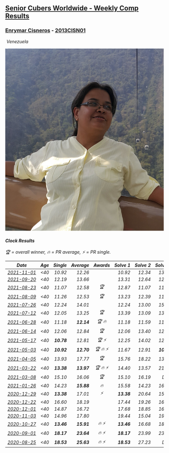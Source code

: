 <style>table {white-space: nowrap;}</style>
<link rel="stylesheet" type="text/css" href="/scw-comp/css/flags.css" />

## [Senior Cubers Worldwide - Weekly Comp Results](/scw-comp/results/)
### [Enrymar Cisneros](README.md) - [2013CISN01](https://www.worldcubeassociation.org/persons/2013CISN01?event=clock)

<i class="flag flag-VE" />&nbsp;Venezuela

![Enrymar Cisneros](1530205432.jpg)

#### Clock Results

<span style="white-space: nowrap;">🏆 = overall winner</span>, <span style="white-space: nowrap;">🔥 = PR average</span>, <span style="white-space: nowrap;">⚡ = PR single</span>.

| Date | Age | Single | Average | Awards | Solve 1 | Solve 2 | Solve 3 | Solve 4 | Solve 5 | Video |
| :--: | :--: | --: | --: | :--: | --: | --: | --: | --: | --: | :-- |
| [2021-11-01](../../results/2021-11-01/clock.md) | <40 | 10.92 | 12.26 |  | 10.92 | 12.34 | 13.01 | 14.21 | 11.42 | [Desktop](https://www.facebook.com/events/337902458133818/permalink/346902060567191) / [Mobile](https://m.facebook.com/events/337902458133818?view=permalink&id=346902060567191) |
| [2021-09-20](../../results/2021-09-20/clock.md) | <40 | 12.19 | 13.66 |  | 13.31 | 12.64 | 12.19 | 15.02 | 15.83 | [Desktop](https://www.facebook.com/events/374286267681717/permalink/383870420056635) / [Mobile](https://m.facebook.com/events/374286267681717?view=permalink&id=383870420056635) |
| [2021-08-23](../../results/2021-08-23/clock.md) | <40 | 11.07 | 12.58 | 🏆 | 12.87 | 11.07 | 11.87 | 13.45 | 12.99 | [Desktop](https://www.facebook.com/events/540950593849891/permalink/550054572939493) / [Mobile](https://m.facebook.com/events/540950593849891?view=permalink&id=550054572939493) |
| [2021-08-09](../../results/2021-08-09/clock.md) | <40 | 11.26 | 12.53 | 🏆 | 13.23 | 12.39 | 11.96 | 11.26 | DNF | [Desktop](https://www.facebook.com/events/342027504219422/permalink/351180359970803) / [Mobile](https://m.facebook.com/events/342027504219422?view=permalink&id=351180359970803) |
| [2021-07-26](../../results/2021-07-26/clock.md) | <40 | 12.24 | 14.01 |  | 12.24 | 13.00 | 15.75 | 17.47 | 13.28 | [Desktop](https://www.facebook.com/events/5895704557137692/permalink/5966813523360128) / [Mobile](https://m.facebook.com/events/5895704557137692?view=permalink&id=5966813523360128) |
| [2021-07-12](../../results/2021-07-12/clock.md) | <40 | 12.05 | 13.25 | 🏆 | 13.39 | 13.09 | 13.27 | 16.54 | 12.05 | [Desktop](https://www.facebook.com/events/853178815336395/permalink/861795961141347) / [Mobile](https://m.facebook.com/events/853178815336395?view=permalink&id=861795961141347) |
| [2021-06-28](../../results/2021-06-28/clock.md) | <40 | 11.18 | **12.14** | 🏆 🔥 | 11.18 | 11.59 | 11.92 | 13.00 | 12.91 | [Desktop](https://www.facebook.com/events/2032757193542617/permalink/2043671732451163) / [Mobile](https://m.facebook.com/events/2032757193542617?view=permalink&id=2043671732451163) |
| [2021-06-14](../../results/2021-06-14/clock.md) | <40 | 12.06 | 12.84 | 🏆 | 12.06 | 13.40 | 12.34 | 12.78 | 17.85 | [Desktop](https://www.facebook.com/events/154757253369245/permalink/164841509027486) / [Mobile](https://m.facebook.com/events/154757253369245?view=permalink&id=164841509027486) |
| [2021-05-17](../../results/2021-05-17/clock.md) | <40 | **10.78** | 12.81 | 🏆 ⚡ | 12.25 | 14.02 | 12.16 | **10.78** | 15.88 | [Desktop](https://www.facebook.com/events/200054195285035/permalink/208542711102850) / [Mobile](https://m.facebook.com/events/200054195285035?view=permalink&id=208542711102850) |
| [2021-05-03](../../results/2021-05-03/clock.md) | <40 | **10.92** | **12.70** | 🏆 🔥 ⚡ | 11.67 | 12.91 | **10.92** | 13.53 | 15.36 | [Desktop](https://www.facebook.com/events/1091923434665777/permalink/1099968787194575) / [Mobile](https://m.facebook.com/events/1091923434665777?view=permalink&id=1099968787194575) |
| [2021-04-05](../../results/2021-04-05/clock.md) | <40 | 13.93 | 17.77 | 🏆 | 15.76 | 18.22 | 13.93 | 19.34 | DNF | [Desktop](https://www.facebook.com/events/469300370885865/permalink/477272250088677) / [Mobile](https://m.facebook.com/events/469300370885865?view=permalink&id=477272250088677) |
| [2021-03-22](../../results/2021-03-22/clock.md) | <40 | **13.38** | **13.97** | 🏆 🔥 ⚡ | 14.40 | 13.57 | 21.52 | **13.38** | 13.93 | [Desktop](https://www.facebook.com/events/893368394782856/permalink/901925467260482) / [Mobile](https://m.facebook.com/events/893368394782856?view=permalink&id=901925467260482) |
| [2021-03-08](../../results/2021-03-08/clock.md) | <40 | 15.10 | 16.06 | 🏆 | 15.10 | 16.19 | DNF | 15.57 | 16.41 | [Desktop](https://www.facebook.com/events/430030294875923/permalink/437436404135312) / [Mobile](https://m.facebook.com/events/430030294875923?view=permalink&id=437436404135312) |
| [2021-01-26](../../results/2021-01-26/clock.md) | <40 | 14.23 | **15.88** | 🔥 | 15.58 | 14.23 | 16.04 | 16.54 | 16.03 | [Desktop](https://www.facebook.com/events/1092517657841225/permalink/1096920144067643) / [Mobile](https://m.facebook.com/events/1092517657841225?view=permalink&id=1096920144067643) |
| [2020-12-29](../../results/2020-12-29/clock.md) | <40 | **13.38** | 17.01 | ⚡ | **13.38** | 20.64 | 15.50 | 14.88 | 22.58 | [Desktop](https://www.facebook.com/events/386974942389757/permalink/390538152033436) / [Mobile](https://m.facebook.com/events/386974942389757?view=permalink&id=390538152033436) |
| [2020-12-22](../../results/2020-12-22/clock.md) | <40 | 16.60 | 18.19 |  | 17.44 | 19.26 | 16.60 | 19.43 | 17.88 | [Desktop](https://www.facebook.com/events/415132489930417/permalink/420075362769463) / [Mobile](https://m.facebook.com/events/415132489930417?view=permalink&id=420075362769463) |
| [2020-12-01](../../results/2020-12-01/clock.md) | <40 | 14.87 | 16.72 |  | 17.68 | 18.85 | 16.02 | 14.87 | 16.46 | [Desktop](https://www.facebook.com/events/714027339539738/permalink/718423372433468) / [Mobile](https://m.facebook.com/events/714027339539738?view=permalink&id=718423372433468) |
| [2020-11-03](../../results/2020-11-03/clock.md) | <40 | 14.96 | 17.80 |  | 19.44 | 15.04 | 19.06 | 19.31 | 14.96 | [Desktop](https://www.facebook.com/events/406412140373592/permalink/411980923150047) / [Mobile](https://m.facebook.com/events/406412140373592?view=permalink&id=411980923150047) |
| [2020-10-27](../../results/2020-10-27/clock.md) | <40 | **13.46** | **15.91** | 🔥 ⚡ | **13.46** | 16.68 | 18.99 | 15.00 | 16.04 | [Desktop](https://www.facebook.com/events/3728096903891317/permalink/3747573931943614) / [Mobile](https://m.facebook.com/events/3728096903891317?view=permalink&id=3747573931943614) |
| [2020-09-01](../../results/2020-09-01/clock.md) | <40 | **18.17** | **23.64** | 🔥 ⚡ | **18.17** | 23.99 | 23.81 | 23.13 | 32.58 | [Desktop](https://www.facebook.com/events/2626236590959927/permalink/2632544846995768) / [Mobile](https://m.facebook.com/events/2626236590959927?view=permalink&id=2632544846995768) |
| [2020-08-25](../../results/2020-08-25/clock.md) | <40 | **18.53** | **25.63** | 🔥 ⚡ | **18.53** | 27.23 | DNF | 26.26 | 23.39 | [Desktop](https://www.facebook.com/events/335350317875490/permalink/341090737301448) / [Mobile](https://m.facebook.com/events/335350317875490?view=permalink&id=341090737301448) |


<!-- Global site tag (gtag.js) - Google Analytics -->
<script async src="https://www.googletagmanager.com/gtag/js?id=UA-86348435-3"></script>
<script>window.dataLayer = window.dataLayer || []; function gtag() {dataLayer.push(arguments);} gtag('js', new Date()); gtag('config', 'UA-86348435-3');</script>
